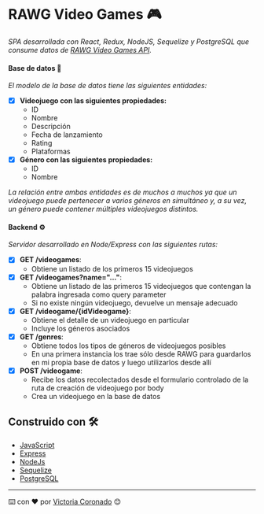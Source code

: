 # RAWG Video Games 🎮

_SPA desarrollada con React, Redux, NodeJS, Sequelize y PostgreSQL que consume datos de [RAWG Video Games API](https://rawg.io/)._

#### Base de datos 🔑

_El modelo de la base de datos tiene las siguientes entidades:_

- [x] __Videojuego con las siguientes propiedades:__
  - ID
  - Nombre 
  - Descripción 
  - Fecha de lanzamiento
  - Rating
  - Plataformas 
- [x] __Género con las siguientes propiedades:__
  - ID
  - Nombre

_La relación entre ambas entidades es de muchos a muchos ya que un videojuego puede pertenecer a varios géneros en simultáneo y, a su vez, un género puede contener múltiples videojuegos distintos._

#### Backend ⚙

_Servidor desarrollado en Node/Express con las siguientes rutas:_

- [x] __GET /videogames__:
  - Obtiene un listado de los primeros 15 videojuegos
- [x] __GET /videogames?name="..."__:
  - Obtiene un listado de las primeros 15 videojuegos que contengan la palabra ingresada como query parameter
  - Si no existe ningún videojuego, devuelve un mensaje adecuado
- [x] __GET /videogame/{idVideogame}__:
  - Obtiene el detalle de un videojuego en particular
  - Incluye los géneros asociados
- [x] __GET /genres__:
  - Obtiene todos los tipos de géneros de videojuegos posibles
  - En una primera instancia los trae sólo desde RAWG para guardarlos en mi propia base de datos y luego utilizarlos desde allí
- [x] __POST /videogame__:
  - Recibe los datos recolectados desde el formulario controlado de la ruta de creación de videojuego por body
  - Crea un videojuego en la base de datos

## Construido con 🛠️

* [JavaScript](https://www.javascript.com/)    
* [Express](https://expressjs.com/) 
* [NodeJs](https://nodejs.org/es/) 
* [Sequelize](https://sequelize.org/)
* [PostgreSQL](https://www.postgresql.org/)


---
⌨️ con ❤️ por [Victoria Coronado](https://github.com/viccoronado) 😊
